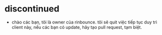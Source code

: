 # discontinued
- chào các bạn, tôi là owner của rinbounce. tôi sẽ quit việc tiếp tục duy trì client này, nếu các bạn có update, hãy tạo pull request, tạm biệt.